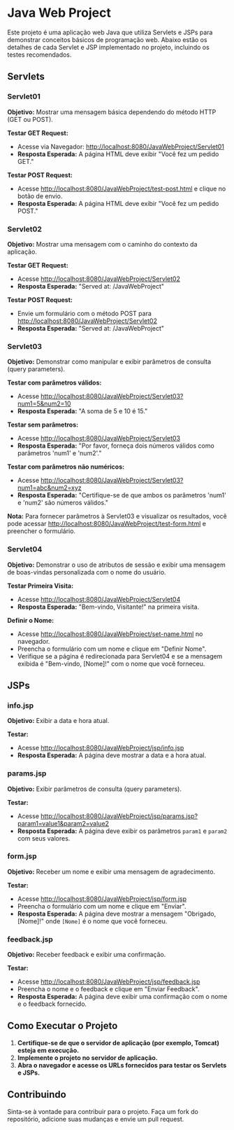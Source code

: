 # Java Web Project

Este projeto é uma aplicação web Java que utiliza Servlets e JSPs para demonstrar conceitos básicos de programação web. Abaixo estão os detalhes de cada Servlet e JSP implementado no projeto, incluindo os testes recomendados.

## Servlets

### Servlet01

**Objetivo:** Mostrar uma mensagem básica dependendo do método HTTP (GET ou POST).

**Testar GET Request:**
- Acesse via Navegador: [http://localhost:8080/JavaWebProject/Servlet01](http://localhost:8080/JavaWebProject/Servlet01)
- **Resposta Esperada:** A página HTML deve exibir "Você fez um pedido GET."

**Testar POST Request:**
- Acesse [http://localhost:8080/JavaWebProject/test-post.html](http://localhost:8080/JavaWebProject/test-post.html) e clique no botão de envio.
- **Resposta Esperada:** A página HTML deve exibir "Você fez um pedido POST."

### Servlet02

**Objetivo:** Mostrar uma mensagem com o caminho do contexto da aplicação.

**Testar GET Request:**
- Acesse [http://localhost:8080/JavaWebProject/Servlet02](http://localhost:8080/JavaWebProject/Servlet02)
- **Resposta Esperada:** "Served at: /JavaWebProject"

**Testar POST Request:**
- Envie um formulário com o método POST para [http://localhost:8080/JavaWebProject/Servlet02](http://localhost:8080/JavaWebProject/Servlet02)
- **Resposta Esperada:** "Served at: /JavaWebProject"

### Servlet03

**Objetivo:** Demonstrar como manipular e exibir parâmetros de consulta (query parameters).

**Testar com parâmetros válidos:**
- Acesse [http://localhost:8080/JavaWebProject/Servlet03?num1=5&num2=10](http://localhost:8080/JavaWebProject/Servlet03?num1=5&num2=10)
- **Resposta Esperada:** "A soma de 5 e 10 é 15."

**Testar sem parâmetros:**
- Acesse [http://localhost:8080/JavaWebProject/Servlet03](http://localhost:8080/JavaWebProject/Servlet03)
- **Resposta Esperada:** "Por favor, forneça dois números válidos como parâmetros 'num1' e 'num2'."

**Testar com parâmetros não numéricos:**
- Acesse [http://localhost:8080/JavaWebProject/Servlet03?num1=abc&num2=xyz](http://localhost:8080/JavaWebProject/Servlet03?num1=abc&num2=xyz)
- **Resposta Esperada:** "Certifique-se de que ambos os parâmetros 'num1' e 'num2' são números válidos."

**Nota:** Para fornecer parâmetros à Servlet03 e visualizar os resultados, você pode acessar [http://localhost:8080/JavaWebProject/test-form.html](http://localhost:8080/JavaWebProject/test-form.html) e preencher o formulário.

### Servlet04

**Objetivo:** Demonstrar o uso de atributos de sessão e exibir uma mensagem de boas-vindas personalizada com o nome do usuário.

**Testar Primeira Visita:**
- Acesse [http://localhost:8080/JavaWebProject/Servlet04](http://localhost:8080/JavaWebProject/Servlet04)
- **Resposta Esperada:** "Bem-vindo, Visitante!" na primeira visita.

**Definir o Nome:**
- Acesse [http://localhost:8080/JavaWebProject/set-name.html](http://localhost:8080/JavaWebProject/set-name.html) no navegador.
- Preencha o formulário com um nome e clique em "Definir Nome".
- Verifique se a página é redirecionada para Servlet04 e se a mensagem exibida é "Bem-vindo, [Nome]!" com o nome que você forneceu.

## JSPs

### info.jsp

**Objetivo:** Exibir a data e hora atual.

**Testar:**
- Acesse [http://localhost:8080/JavaWebProject/jsp/info.jsp](http://localhost:8080/JavaWebProject/jsp/info.jsp)
- **Resposta Esperada:** A página deve mostrar a data e a hora atual.

### params.jsp

**Objetivo:** Exibir parâmetros de consulta (query parameters).

**Testar:**
- Acesse [http://localhost:8080/JavaWebProject/jsp/params.jsp?param1=value1&param2=value2](http://localhost:8080/JavaWebProject/jsp/params.jsp?param1=value1&param2=value2)
- **Resposta Esperada:** A página deve exibir os parâmetros `param1` e `param2` com seus valores.

### form.jsp

**Objetivo:** Receber um nome e exibir uma mensagem de agradecimento.

**Testar:**
- Acesse [http://localhost:8080/JavaWebProject/jsp/form.jsp](http://localhost:8080/JavaWebProject/jsp/form.jsp)
- Preencha o formulário com um nome e clique em "Enviar".
- **Resposta Esperada:** A página deve mostrar a mensagem "Obrigado, [Nome]!" onde `[Nome]` é o nome que você forneceu.

### feedback.jsp

**Objetivo:** Receber feedback e exibir uma confirmação.

**Testar:**
- Acesse [http://localhost:8080/JavaWebProject/jsp/feedback.jsp](http://localhost:8080/JavaWebProject/jsp/feedback.jsp)
- Preencha o nome e o feedback e clique em "Enviar Feedback".
- **Resposta Esperada:** A página deve exibir uma confirmação com o nome e o feedback fornecido.

## Como Executar o Projeto

1. **Certifique-se de que o servidor de aplicação (por exemplo, Tomcat) esteja em execução.**
2. **Implemente o projeto no servidor de aplicação.**
3. **Abra o navegador e acesse os URLs fornecidos para testar os Servlets e JSPs.**

## Contribuindo

Sinta-se à vontade para contribuir para o projeto. Faça um fork do repositório, adicione suas mudanças e envie um pull request.
